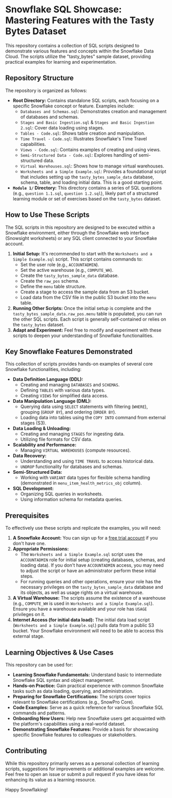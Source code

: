 # Snowflake SQL Showcase: Mastering Features with the Tasty Bytes Dataset

This repository contains a collection of SQL scripts designed to demonstrate various features and concepts within the Snowflake Data Cloud. The scripts utilize the "tasty_bytes" sample dataset, providing practical examples for learning and experimentation.

## Repository Structure

The repository is organized as follows:

*   **Root Directory:** Contains standalone SQL scripts, each focusing on a specific Snowflake concept or feature. Examples include:
    *   `Databases and Schemas.sql`: Demonstrates creation and management of databases and schemas.
    *   `Stages and Basic Ingestion.sql` & `Stages and Basic Ingestion 2.sql`: Cover data loading using stages.
    *   `Tables - Code.sql`: Shows table creation and manipulation.
    *   `Time Travel - Code.sql`: Illustrates Snowflake's Time Travel capabilities.
    *   `Views - Code.sql`: Contains examples of creating and using views.
    *   `Semi-Structured Data - Code.sql`: Explores handling of semi-structured data.
    *   `Virtual Warehouses.sql`: Shows how to manage virtual warehouses.
    *   `Worksheets and a Simple Example.sql`: Provides a foundational script that includes setting up the `tasty_bytes_sample_data` database, schema, table, and loading initial data. This is a good starting point.
*   **`Module 1/` Directory:** This directory contains a series of SQL questions (e.g., `question 1.1.sql`, `question 1.2.sql`), likely part of a structured learning module or set of exercises based on the `tasty_bytes` dataset.

## How to Use These Scripts

The SQL scripts in this repository are designed to be executed within a Snowflake environment, either through the Snowflake web interface (Snowsight worksheets) or any SQL client connected to your Snowflake account.

1.  **Initial Setup:** It's recommended to start with the `Worksheets and a Simple Example.sql` script. This script contains commands to:
    *   Set the user role (e.g., `ACCOUNTADMIN`).
    *   Set the active warehouse (e.g., `COMPUTE_WH`).
    *   Create the `tasty_bytes_sample_data` database.
    *   Create the `raw_pos` schema.
    *   Define the `menu` table structure.
    *   Create a stage to access the sample data from an S3 bucket.
    *   Load data from the CSV file in the public S3 bucket into the `menu` table.
2.  **Running Other Scripts:** Once the initial setup is complete and the `tasty_bytes_sample_data.raw_pos.menu` table is populated, you can run the other SQL scripts. Each script is generally self-contained or relies on the `tasty_bytes` dataset.
3.  **Adapt and Experiment:** Feel free to modify and experiment with these scripts to deepen your understanding of Snowflake functionalities.

## Key Snowflake Features Demonstrated

This collection of scripts provides hands-on examples of several core Snowflake functionalities, including:

*   **Data Definition Language (DDL):**
    *   Creating and managing `DATABASES` and `SCHEMAS`.
    *   Defining `TABLES` with various data types.
    *   Creating `VIEWS` for simplified data access.
*   **Data Manipulation Language (DML):**
    *   Querying data using `SELECT` statements with filtering (`WHERE`), grouping (`GROUP BY`), and ordering (`ORDER BY`).
    *   Loading data into tables using the `COPY INTO` command from external stages (S3).
*   **Data Loading & Unloading:**
    *   Creating and managing `STAGES` for ingesting data.
    *   Utilizing file formats for CSV data.
*   **Scalability and Performance:**
    *   Managing `VIRTUAL WAREHOUSES` (compute resources).
*   **Data Recovery:**
    *   Understanding and using `TIME TRAVEL` to access historical data.
    *   `UNDROP` functionality for databases and schemas.
*   **Semi-Structured Data:**
    *   Working with `VARIANT` data types for flexible schema handling (demonstrated in `menu_item_health_metrics_obj` column).
*   **SQL Development:**
    *   Organizing SQL queries in worksheets.
    *   Using information schema for metadata queries.

## Prerequisites

To effectively use these scripts and replicate the examples, you will need:

1.  **A Snowflake Account:** You can sign up for a [free trial account](https://trial.snowflake.com/) if you don't have one.
2.  **Appropriate Permissions:**
    *   The `Worksheets and a Simple Example.sql` script uses the `ACCOUNTADMIN` role for initial setup (creating databases, schemas, and loading data). If you don't have `ACCOUNTADMIN` access, you may need to adjust the script or have an administrator perform these initial steps.
    *   For running queries and other operations, ensure your role has the necessary privileges on the `tasty_bytes_sample_data` database and its objects, as well as usage rights on a virtual warehouse.
3.  **A Virtual Warehouse:** The scripts assume the existence of a warehouse (e.g., `COMPUTE_WH` is used in `Worksheets and a Simple Example.sql`). Ensure you have a warehouse available and your role has `USAGE` privileges on it.
4.  **Internet Access (for initial data load):** The initial data load script (`Worksheets and a Simple Example.sql`) pulls data from a public S3 bucket. Your Snowflake environment will need to be able to access this external stage.

## Learning Objectives & Use Cases

This repository can be used for:

*   **Learning Snowflake Fundamentals:** Understand basic to intermediate Snowflake SQL syntax and object management.
*   **Hands-on Practice:** Gain practical experience with common Snowflake tasks such as data loading, querying, and administration.
*   **Preparing for Snowflake Certifications:** The scripts cover topics relevant to Snowflake certifications (e.g., SnowPro Core).
*   **Code Examples:** Serve as a quick reference for various Snowflake SQL commands and patterns.
*   **Onboarding New Users:** Help new Snowflake users get acquainted with the platform's capabilities using a real-world dataset.
*   **Demonstrating Snowflake Features:** Provide a basis for showcasing specific Snowflake features to colleagues or stakeholders.

## Contributing

While this repository primarily serves as a personal collection of learning scripts, suggestions for improvements or additional examples are welcome. Feel free to open an issue or submit a pull request if you have ideas for enhancing its value as a learning resource.

Happy Snowflaking!
